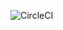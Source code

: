 ![CircleCI](https://img.shields.io/circleci/project/github/zy410419243/mini-xmind/master.svg?label=circleci)